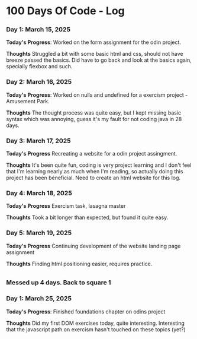 # 100 Days Of Code - Log

### Day 1: March 15, 2025

**Today's Progress**: Worked on the form assignment for the odin project.

**Thoughts** Struggled a bit with some basic html and css, should not have breeze passed the basics. Did have to go back and look at the basics again, specially flexbox and such.

### Day 2: March 16, 2025

**Today's Progress**: Worked on nulls and undefined for a exercism project - Amusement Park.

**Thoughts** The thought process was quite easy, but I kept missing basic syntax which was annoying, guess it's my fault for not coding java in 28 days.

### Day 3: March 17, 2025

**Today's Progress** Recreating a website for a odin project assingment.

**Thoughts** It's been quite fun, coding is very project learning and I don't feel that I'm learning nearly as much when I'm reading, so actually doing this project has been beneficial.
Need to create an html website for this log.

### Day 4: March 18, 2025

**Today's Progress** Exercism task, lasagna master

**Thoughts** Took a bit longer than expected, but found it quite easy.

### Day 5: March 19, 2025

**Today's Progress** Continuing development of the website landing page assignment

**Thoughts** Finding html positioning easier, requires practice. 

######

### Messed up 4 days. Back to square 1

### Day 1: March 25, 2025

**Today's Progress**: Finished foundations chapter on odins project

**Thoughts** Did my first DOM exercises today, quite interesting. Interesting that the javascript path on exercism hasn't touched on these topics (yet?)
